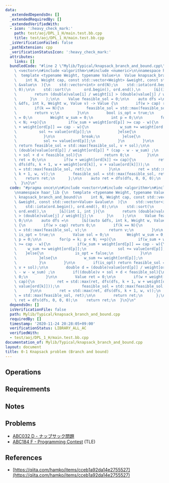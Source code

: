 ```yaml
---
data:
  _extendedDependsOn: []
  _extendedRequiredBy: []
  _extendedVerifiedWith:
  - icon: ':heavy_check_mark:'
    path: test/aoj/DPL_1_H/main.test.bb.cpp
    title: test/aoj/DPL_1_H/main.test.bb.cpp
  _isVerificationFailed: false
  _pathExtension: cpp
  _verificationStatusIcon: ':heavy_check_mark:'
  attributes:
    links: []
  bundledCode: "#line 2 \"Mylib/Typical/knapsack_branch_and_bound.cpp\"\n\n#include\
    \ <vector>\n#include <algorithm>\n#include <numeric>\n\nnamespace haar_lib {\n\
    \  template <typename Weight, typename Value>\n  Value knapsack_branch_and_bound(\n\
    \    int N, Weight cap, const std::vector<Weight> &weight, const std::vector<Value>\
    \ &value\n  ){\n    std::vector<int> ord(N);\n    std::iota(ord.begin(), ord.end(),\
    \ 0);\n\n    std::sort(\n      ord.begin(), ord.end(),\n      [&](int i, int j){\n\
    \        return (double)value[i] / weight[i] > (double)value[j] / weight[j];\n\
    \      }\n    );\n\n    Value feasible_sol = 0;\n\n    auto dfs =\n      [&](auto\
    \ &dfs, int k, Weight w, Value v) -> Value {\n        if(w > cap) return 0;\n\
    \        if(k == N){\n          feasible_sol = std::max(feasible_sol, v);\n  \
    \        return v;\n        }\n\n        bool is_opt = true;\n        Value sol\
    \ = 0;\n        Weight w_sum = 0;\n        int p = 0;\n\n        for(p = k; p\
    \ < N; ++p){\n          if(w_sum + weight[ord[p]] >= cap - w){\n            if(w_sum\
    \ + weight[ord[p]] == cap - w){\n              w_sum += weight[ord[p]];\n    \
    \          sol += value[ord[p]];\n            }else{\n              is_opt = false;\n\
    \            }\n\n            break;\n          }else{\n            w_sum += weight[ord[p]];\n\
    \            sol += value[ord[p]];\n          }\n        }\n\n        if(is_opt)\
    \ return feasible_sol = std::max(feasible_sol, v + sol);\n\n        double d =\
    \ (double)value[ord[p]] / weight[ord[p]] * (cap - w - w_sum) ;\n        if((double)v\
    \ + sol + d < feasible_sol){\n          return 0;\n        }\n\n        Value\
    \ ret = 0;\n\n        if(w + weight[ord[k]] <= cap){\n          ret = std::max(ret,\
    \ dfs(dfs, k + 1, w + weight[ord[k]], v + value[ord[k]]));\n          feasible_sol\
    \ = std::max(feasible_sol, ret);\n        }\n\n        ret = std::max(ret, dfs(dfs,\
    \ k + 1, w, v));\n        feasible_sol = std::max(feasible_sol, ret);\n\n    \
    \    return ret;\n      };\n\n    auto ret = dfs(dfs, 0, 0, 0);\n    return ret;\n\
    \  }\n}\n"
  code: "#pragma once\n\n#include <vector>\n#include <algorithm>\n#include <numeric>\n\
    \nnamespace haar_lib {\n  template <typename Weight, typename Value>\n  Value\
    \ knapsack_branch_and_bound(\n    int N, Weight cap, const std::vector<Weight>\
    \ &weight, const std::vector<Value> &value\n  ){\n    std::vector<int> ord(N);\n\
    \    std::iota(ord.begin(), ord.end(), 0);\n\n    std::sort(\n      ord.begin(),\
    \ ord.end(),\n      [&](int i, int j){\n        return (double)value[i] / weight[i]\
    \ > (double)value[j] / weight[j];\n      }\n    );\n\n    Value feasible_sol =\
    \ 0;\n\n    auto dfs =\n      [&](auto &dfs, int k, Weight w, Value v) -> Value\
    \ {\n        if(w > cap) return 0;\n        if(k == N){\n          feasible_sol\
    \ = std::max(feasible_sol, v);\n          return v;\n        }\n\n        bool\
    \ is_opt = true;\n        Value sol = 0;\n        Weight w_sum = 0;\n        int\
    \ p = 0;\n\n        for(p = k; p < N; ++p){\n          if(w_sum + weight[ord[p]]\
    \ >= cap - w){\n            if(w_sum + weight[ord[p]] == cap - w){\n         \
    \     w_sum += weight[ord[p]];\n              sol += value[ord[p]];\n        \
    \    }else{\n              is_opt = false;\n            }\n\n            break;\n\
    \          }else{\n            w_sum += weight[ord[p]];\n            sol += value[ord[p]];\n\
    \          }\n        }\n\n        if(is_opt) return feasible_sol = std::max(feasible_sol,\
    \ v + sol);\n\n        double d = (double)value[ord[p]] / weight[ord[p]] * (cap\
    \ - w - w_sum) ;\n        if((double)v + sol + d < feasible_sol){\n          return\
    \ 0;\n        }\n\n        Value ret = 0;\n\n        if(w + weight[ord[k]] <=\
    \ cap){\n          ret = std::max(ret, dfs(dfs, k + 1, w + weight[ord[k]], v +\
    \ value[ord[k]]));\n          feasible_sol = std::max(feasible_sol, ret);\n  \
    \      }\n\n        ret = std::max(ret, dfs(dfs, k + 1, w, v));\n        feasible_sol\
    \ = std::max(feasible_sol, ret);\n\n        return ret;\n      };\n\n    auto\
    \ ret = dfs(dfs, 0, 0, 0);\n    return ret;\n  }\n}\n"
  dependsOn: []
  isVerificationFile: false
  path: Mylib/Typical/knapsack_branch_and_bound.cpp
  requiredBy: []
  timestamp: '2020-11-24 20:28:05+09:00'
  verificationStatus: LIBRARY_ALL_AC
  verifiedWith:
  - test/aoj/DPL_1_H/main.test.bb.cpp
documentation_of: Mylib/Typical/knapsack_branch_and_bound.cpp
layout: document
title: 0-1 Knapsack problem (Branch and bound)
---
```


## Operations

## Requirements

## Notes

## Problems

- [ABC032 D - ナップサック問題](https://atcoder.jp/contests/abc032/tasks/abc032_d)
- [ABC184 F - Programming Contest](https://atcoder.jp/contests/abc184/tasks/abc184_f) (TLE)

## References

- [https://qiita.com/hamko/items/cceb1a92da14e2755527](https://qiita.com/hamko/items/cceb1a92da14e2755527)
